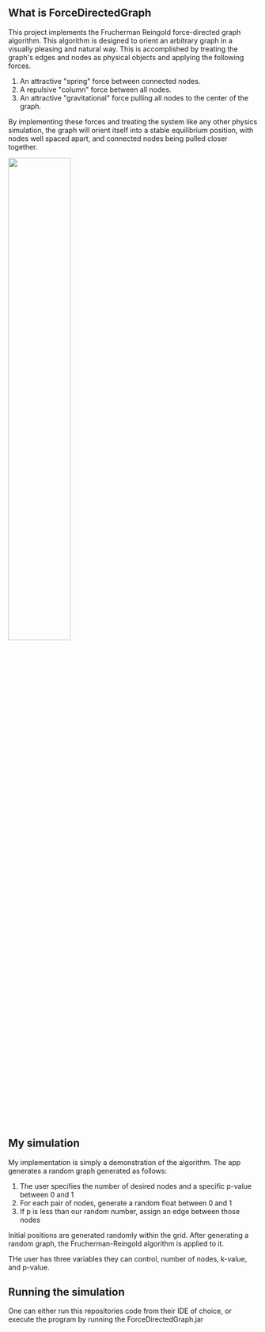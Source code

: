 ## What is ForceDirectedGraph
This project implements the Frucherman Reingold force-directed graph algorithm. This algorithm is designed to orient an arbitrary graph in a visually pleasing and natural way. This is accomplished by treating the graph's edges and nodes as physical objects and applying the following forces.
1. An attractive "spring" force between connected nodes.
1. A repulsive "column" force between all nodes.
1. An attractive "gravitational" force pulling all nodes to the center of the graph.

By implementing these forces and treating the system like any other physics simulation, the graph will orient itself into a stable equilibrium position, with nodes well spaced apart, and connected nodes being pulled closer together.

<img src ="https://github.com/user-attachments/assets/717a5dff-ee44-4c48-955e-7272b3bf1d31" width="50%" height="50%" />

## My simulation
My implementation is simply a demonstration of the algorithm. The app generates a random graph generated as follows:
1. The user specifies the number of desired nodes and a specific p-value between 0 and 1
2. For each pair of nodes, generate a random float between 0 and 1
3. If p is less than our random number, assign an edge between those nodes

Initial positions are generated randomly within the grid. After generating a random graph, the Frucherman-Reingold algorithm is applied to it. 

THe user has three variables they can control, number of nodes, k-value, and p-value.

## Running the simulation
One can either run this repositories code from their IDE of choice, or execute the program by running the ForceDirectedGraph.jar



